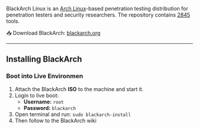 BlackArch Linux is an [Arch Linux](http://www.archlinux.org/)-based penetration testing distribution for penetration testers and security researchers. The repository contains [2845](https://www.blackarch.org/tools.html) tools.

📥 Download BlackArch: [blackarch.org](https://www.blackarch.org/downloads.html)

---

## Installing BlackArch

### Boot into Live Environmen
1. Attach the BlackArch **ISO** to the machine and start it.
2. Login to live boot:
    - **Username:** `root`
    - **Password:** `blackarch`
3. Open terminal and run: `sudo blackarch-install`
4. Then follow to the BlackArch wiki
